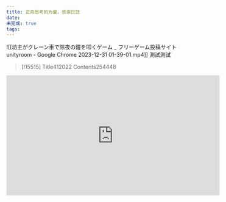 ```yaml
---
title: 正向思考的力量，感恩日誌
date: 
未完成: true
tags:
---
```

![[坊主がクレーン車で除夜の鐘を叩くゲーム _ フリーゲーム投稿サイト unityroom - Google Chrome 2023-12-31 01-39-01.mp4]]
測試測試


> [!15515] Title412022
> Contents254448


<iframe width="560" height="315" src="https://www.youtube.com/embed/JJF2roYiOUI?si=d0j7QIVJGgqRVonI" title="YouTube video player" frameborder="0" allow="accelerometer; autoplay; clipboard-write; encrypted-media; gyroscope; picture-in-picture; web-share" referrerpolicy="strict-origin-when-cross-origin" allowfullscreen></iframe>
